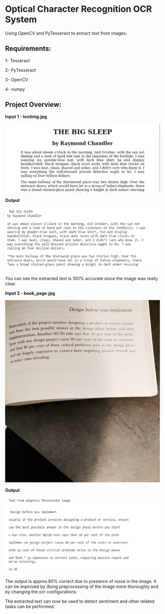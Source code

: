 # Optical Character Recognition OCR System

Using OpenCV and PyTesseract to extract text from images.

## Requirements:

1- Tesseract

2- PyTesseract

3- OpenCV

4- numpy

## Project Overview:

**Input 1 - textimg.jpg**

![](textimg.JPG)

**Output**

![](Images/op1.JPG)

You can see the extracted text is 100% accurate since the image was really clear.

**Input 2 - book_page.jpg**

![](book_page.JPG)

**Output**

![](Images/op2.JPG)

The output is approx.80% correct due to presence of noise in the image. It can be improved by doing preprocessing of the image more thoroughly and by changing the ocr configurations.

The extracted text can now be used to detect sentiment and other related tasks can be performed.
